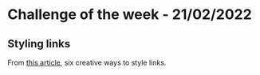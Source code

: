 # Challenge of the week - 21/02/2022

## Styling links
From [this article](https://css-tricks.com/css-link-hover-effects/), six creative ways to style links.
